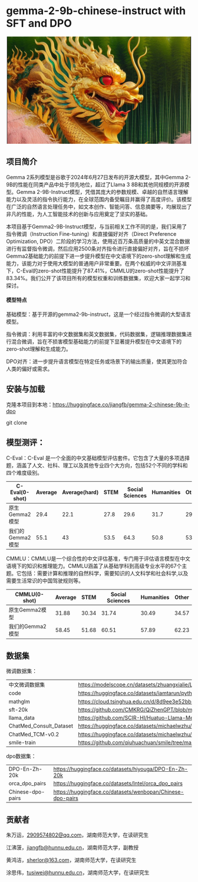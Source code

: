 # gemma-2-9b-chinese-instruct with SFT and DPO

<div align="center">
  <img src="https://github.com/jiangfeibo/gemma-2-9b-chinese-instruct/blob/main/README.assets/gemma2.jpg" alt="image text" width="500px">
</div>

## 项目简介

Gemma 2系列模型是谷歌于2024年6月27日发布的开源大模型，其中Gemma 2-9B的性能在同类产品中处于领先地位，超过了Llama 3 8B和其他同规模的开源模型。Gemma 2-9B-Instruct模型，凭借其庞大的参数规模、卓越的自然语言理解能力以及灵活的指令执行能力，在全球范围内备受瞩目并赢得了高度评价。该模型在广泛的自然语言处理任务中，如文本创作、智能问答、信息摘要等，均展现出了非凡的性能，为人工智能技术的创新与应用奠定了坚实的基础。

本项目基于Gemma2-9B-Instruct模型，与当前相关工作不同的是，我们采用了指令微调（Instruction Fine-tuning）和直接偏好对齐（Direct Preference Optimization, DPO）二阶段的学习方法，使用近百万条高质量的中英文混合数据进行有监督指令微调，然后应用2500条对齐指令进行直接偏好对齐，旨在不损坏Gemma2基础能力的前提下进一步提升模型在中文语境下的zero-shot理解和生成能力，该能力对于使用大模型的普通用户非常重要。在两个权威的中文评测基准下，C-Eval的zero-shot性能提升了87.41%，CMMLU的zero-shot性能提升了83.34%。我们公开了该项目所有的模型权重和训练数据集，欢迎大家一起学习和探讨。



 

#### 模型特点

基础模型：基于开源的gemma2-9b-instruct，这是一个经过指令微调的大型语言模型。 

指令微调：利用丰富的中文数据集和英文数据集，代码数据集，逻辑推理数据集进行混合微调，旨在不损害模型基础能力的前提下显著提升模型在中文语境下的zero-shot理解和生成能力。

DPO对齐：进一步提升语言模型在特定任务或场景下的输出质量，使其更加符合人类的偏好或需求。

 

## 安装与加载

克隆本项目到本地：https://huggingface.co/jiangfb/gemma-2-chinese-9b-it-dpo

git clone 

 

## 模型测评：

C-Eval：C-Eval 是一个全面的中文基础模型评估套件。它包含了大量的多项选择题，涵盖了人文、社科、理工以及其他专业四个大方向，包括52个不同的学科和四个难度级别。

| C-Eval(0-shot) | Average | Average(hard) | STEM | Social Sciences | Humanities | Other |
| -------------- | ------- | ------------- | ---- | --------------- | ---------- | ----- |
| 原生Gemma2模型        | 29.4    | 22.1          | 27.8 | 29.6            | 31.7       | 29.5  |
| 我们的Gemma2模型         | 55.1    | 43            | 53.5 | 64.3            | 50.8       | 53.8  |

 

CMMLU：CMMLU是一个综合性的中文评估基准，专门用于评估语言模型在中文语境下的知识和推理能力。CMMLU涵盖了从基础学科到高级专业水平的67个主题。它包括：需要计算和推理的自然科学，需要知识的人文科学和社会科学,以及需要生活常识的中国驾驶规则等。

| CMMLU(0-shot) | Average | STEM  | Social Sciences | Humanities | Other |
| ------------- | ------- | ----- | --------------- | ---------- | ----- |
| 原生Gemma2模型        | 31.88   | 30.34 | 31.74           | 30.49      | 34.57 |
| 我们的Gemma2模型       | 58.45   | 51.68 | 60.51           | 57.89      | 62.23 |

 

 

## 数据集

微调数据集：

|                         |                                                              |
| ----------------------- | ------------------------------------------------------------ |
| 中文微调数据集          | https://modelscope.cn/datasets/zhuangxialie/Llama3-Chinese-Dataset/files |
| code                    | https://huggingface.co/datasets/iamtarun/python_code_instructions_18k_alpaca |
| mathglm                 | https://cloud.tsinghua.edu.cn/d/8d9ee3e52bb54afd9c16/        |
| sft-20k                 | https://github.com/CMKRG/QiZhenGPT/blob/main/data/train/sft-20k.json |
| llama_data              | https://github.com/SCIR-HI/Huatuo-Llama-Med-Chinese/tree/main/data |
| ChatMed_Consult_Dataset | https://huggingface.co/datasets/michaelwzhu/ChatMed_Consult_Dataset |
| ChatMed_TCM-v0.2        | https://huggingface.co/datasets/michaelwzhu/ShenNong_TCM_Dataset |
| smile-train             | https://github.com/qiuhuachuan/smile/tree/main/data          |

 

dpo数据集：

|                   |                                                            |
| ----------------- | ---------------------------------------------------------- |
| DPO-En-Zh-20k     | https://huggingface.co/datasets/hiyouga/DPO-En-Zh-20k      |
| orca_dpo_pairs    | https://huggingface.co/datasets/Intel/orca_dpo_pairs       |
| Chinese-dpo-pairs | https://huggingface.co/datasets/wenbopan/Chinese-dpo-pairs |

## 贡献者

朱万运，2909574802@qq.com，湖南师范大学，在读研究生

江沸菠，jiangfb@hunnu.edu.cn，湖南师范大学，副教授

黄鸿洁，sherlor@163.com，湖南师范大学，在读研究生

涂思伟，tusiwei@hunnu.edu.cn，湖南师范大学，在读研究生
 

